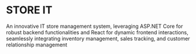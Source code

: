# STORE IT

An innovative IT store management system, leveraging ASP.NET Core for robust backend functionalities and React for dynamic frontend interactions, seamlessly integrating inventory management, sales tracking, and customer relationship management 
